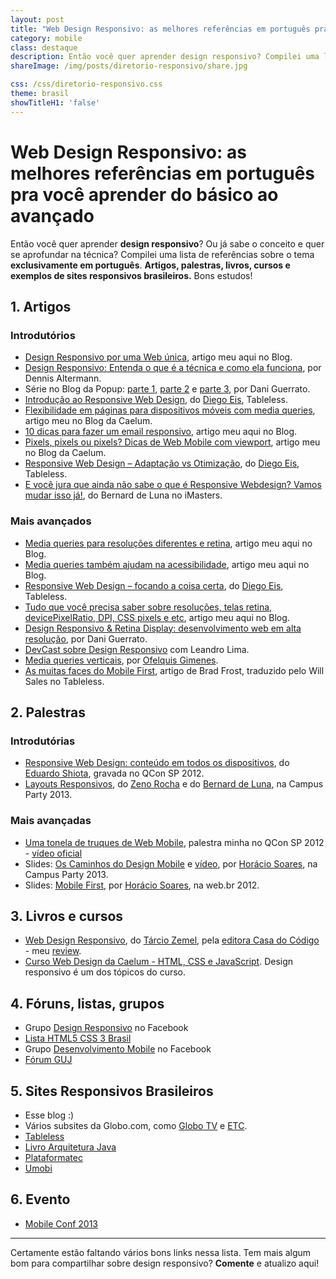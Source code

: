 ```yaml
---
layout: post
title: "Web Design Responsivo: as melhores referências em português pra você aprender do básico ao avançado"
category: mobile
class: destaque
description: Então você quer aprender design responsivo? Compilei uma lista de referências sobre o tema exclusivamente em português. Artigos, palestras, livros, cursos e exemplos de sites responsivos brasileiros.
shareImage: /img/posts/diretorio-responsivo/share.jpg

css: /css/diretorio-responsivo.css
theme: brasil
showTitleH1: 'false'
---
```


<h1>
	Web Design Responsivo: as melhores referências 
	<span class="verde">em</span> <span class="azul">português</span> 
	pra você aprender do básico ao avançado
</h1>

Então você quer aprender **design responsivo**? Ou já sabe o conceito e quer se aprofundar na técnica? Compilei uma lista de referências sobre o tema **exclusivamente em português**. **Artigos, palestras, livros, cursos e exemplos de sites responsivos brasileiros.** Bons estudos!

## 1. Artigos

### Introdutórios

* [Design Responsivo por uma Web única](/responsive-web-design/), artigo meu aqui no Blog.
* [Design Responsivo: Entenda o que é a técnica e como ela funciona](http://www.midiatismo.com.br/o-mobile/design-responsivo-entenda-o-que-e-a-tecnica-e-como-ela-funciona), por Dennis Altermann.
* Série no Blog da Popup: [parte 1](http://blog.popupdesign.com.br/design-responsivo-i-o-que-e-e-por-que-usar/), [parte 2](http://blog.popupdesign.com.br/design-responsivo-grids-e-texto/) e [parte 3](http://blog.popupdesign.com.br/design-responsivo-iii-media-queries-e-compatibilidade/), por Dani Guerrato.
* [Introdução ao Responsive Web Design](http://tableless.com.br/introducao-ao-responsive-web-design/), do [Diego Eis](https://twitter.com/diegoeis/), Tableless. 
* [Flexibilidade em páginas para dispositivos móveis com media queries](http://blog.caelum.com.br/flexibilidade-em-paginas-para-dispositivos-moveis-com-media-queries/), artigo meu no Blog da Caelum.
* [10 dicas para fazer um email responsivo](/email-newsletter-mobile-responsivo/), artigo meu aqui no Blog.
* [Pixels, pixels ou pixels? Dicas de Web Mobile com viewport](http://blog.caelum.com.br/pixels-pixels-ou-pixels-dicas-de-web-mobile-com-viewport/), artigo meu no Blog da Caelum.
* [Responsive Web Design – Adaptação vs Otimização](http://tableless.com.br/responsive-web-design-adaptacao-vs-otimizacao/), do [Diego Eis](https://twitter.com/diegoeis/), Tableless.
* [E você jura que ainda não sabe o que é Responsive Webdesign? Vamos mudar isso já!](http://imasters.com.br/linguagens/css/e-voce-jura-que-ainda-nao-sabe-o-que-e-responsive-webdesign-vamos-mudar-isso-ja/), do Bernard de Luna no iMasters.

### Mais avançados

* [Media queries para resoluções diferentes e retina](/media-queries-retina/), artigo meu aqui no Blog.
* [Media queries também ajudam na acessibilidade](/media-queries-zoom/), artigo meu aqui no Blog.
* [Responsive Web Design – focando a coisa certa](http://tableless.com.br/responsive-web-design-voce-esta-fazendo-isso-errado/), do [Diego Eis](https://twitter.com/diegoeis/), Tableless.
* [Tudo que você precisa saber sobre resoluções, telas retina, devicePixelRatio, DPI, CSS pixels e etc](/resolucoes-dpi-pixel-ratio-retina/), artigo meu aqui no Blog.
* [Design Responsivo & Retina Display: desenvolvimento web em alta resolução](http://blog.popupdesign.com.br/design-responsivo-e-retina-display-desenvolvimento-web-em-tempos-de-alta-resolucao/), por Dani Guerrato.
* [DevCast sobre Design Responsivo](http://devcastbrasil.com/videos/devcast_design_responsivo_media_queries/) com Leandro Lima.
* [Media queries verticais](http://www.frontendbrasil.com.br/artigos/design-responsivo/media-queries-verticais/), por [Ofelquis Gimenes](https://twitter.com/felquis).
* [As muitas faces do Mobile First](http://tableless.com.br/as-muitas-faces-do-mobile-first/), artigo de Brad Frost, traduzido pelo Will Sales no Tableless.

## 2. Palestras

### Introdutórias

* [Responsive Web Design: conteúdo em todos os dispositivos](http://www.infoq.com/br/presentations/responsive-web-design), do [Eduardo Shiota](https://twitter.com/shiota), gravada no QCon SP 2012.
* [Layouts Responsivos](http://zenorocha.com/layouts-responsivos/), do [Zeno Rocha](https://twitter.com/zenorocha) e do [Bernard de Luna](https://twitter.com/bernarddeluna), na Campus Party 2013.

### Mais avançadas

* [Uma tonela de truques de Web Mobile](/palestra-mobile-web/), palestra minha no QCon SP 2012 - [vídeo oficial](http://www.infoq.com/br/presentations/tonelada-truques-web)
* Slides: [Os Caminhos do Design Mobile](http://www.slideshare.net/horacio.soares/caminhos-domobilecampusparty2013reduzida) e [vídeo](https://www.youtube.com/watch?v=rBy08DL5b74), por [Horácio Soares](https://twitter.com/horaciosoares), na Campus Party 2013.
* Slides: [Mobile First](http://www.slideshare.net/horacio.soares/mobile-first-w3c-webbr-2012), por [Horácio Soares](https://twitter.com/horaciosoares), na web.br 2012.

## 3. Livros e cursos

* [Web Design Responsivo](http://www.casadocodigo.com.br/products/livro-web-design-responsivo), do [Tárcio Zemel](http://twitter.com/tarciozemel), pela [editora Casa do Código](http://www.casadocodigo.com.br/) - meu [review](/review-livro-web-design-responsivo-tarcio-zemel/).
* [Curso Web Design da Caelum - HTML, CSS e JavaScript](http://www.caelum.com.br/curso-html-css-javascript/). Design responsivo é um dos tópicos do curso.

## 4. Fóruns, listas, grupos

* Grupo [Design Responsivo](https://www.facebook.com/groups/design.responsivo/) no Facebook
* [Lista HTML5 CSS 3 Brasil](https://groups.google.com/forum/#!forum/html5-css3-brasil)
* Grupo [Desenvolvimento Mobile](https://www.facebook.com/groups/246149505467359/) no Facebook
* [Fórum GUJ](http://www.guj.com.br/)

## 5. Sites Responsivos Brasileiros

* Esse blog :)
* Vários subsites da Globo.com, como [Globo TV](http://globotv.globo.com/) e [ETC](http://etc.globo.com/).
* [Tableless](http://tableless.com.br)
* [Livro Arquitetura Java](http://www.arquiteturajava.com.br/)
* [Plataformatec](http://plataformatec.com.br/)
* [Umobi](http://umobi.com.br/)

## 6. Evento

* [Mobile Conf 2013](http://www.mobileconf.com.br/)

----

Certamente estão faltando vários bons links nessa lista. Tem mais algum bom para compartilhar sobre design responsivo? **Comente** e atualizo aqui!
